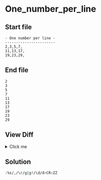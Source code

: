 # One_number_per_line
## Start file
```
- One number per line -
-----------------------
2,3,5,7,
11,13,17,
19,23,29,
```
## End file
```
2
3
5
7
11
13
17
19
23
29
```
## View Diff
<details><summary>Click me</summary>

```
1,5c1,10
< - One number per line -
< -----------------------
< 2,3,5,7,
< 11,13,17,
< 19,23,29,
---
> 2
> 3
> 5
> 7
> 11
> 13
> 17
> 19
> 23
> 29
```
</details>

## Solution
```sh
:%s/,/\r/g|g!/\d/d<CR>ZZ
```
